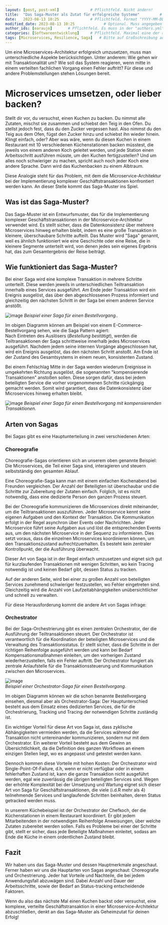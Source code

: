 ```yaml
---
layout: [post, post-xml]              # Pflichtfeld. Nicht ändern!
title:  "Das Saga-Muster als Zutat für erfolgreiche Systeme"         # Pflichtfeld. Bitte einen Titel für den Blog Post angeben.
date:   2023-08-13 10:25              # Pflichtfeld. Format "YYYY-MM-DD HH:MM". Muss für Veröffentlichung in der Vergangenheit liegen. (Für Preview egal)
modified_date: 2023-08-13 10:25             # Optional. Muss angegeben werden, wenn eine bestehende Datei geändert wird.
author_ids: [earaujo]       # Pflichtfeld. Es muss in der "authors.yml" einen Eintrag mit diesen Namen geben.
categories: [Softwareentwicklung]     # Pflichtfeld. Maximal eine der angegebenen Kategorien verwenden.
tags: [Microservices, Resilience, Saga]   # Bitte auf Großschreibung achten.
---
```

Um eine Microservices-Architektur erfolgreich umzusetzen, muss man unterschiedliche Aspekte berücksichtigen. 
Unter anderem: Wie gehen wir mit Transaktionalität um? 
Wie soll das System reagieren, wenn mitte in einem verteilten fachlichen Vorgang einen Fehler auftritt?
Für diese und andere Problemstellungen stehen Lösungen bereit.

# Microservices umsetzen, oder lieber backen?

Stellt dir vor, du versuchst, einen Kuchen zu backen.
Du nimmst alle Zutaten, mischst sie zusammen und schiebst den Teig in den Ofen.
Du stellst jedoch fest, dass du den Zucker vergessen hast.
Also nimmst du den Teig aus dem Ofen, fügst den Zucker hinzu und schiebst ihn wieder hinein.
Klingt einfach, oder?
Aber was wäre, wenn du diesen Kuchen in einem Restaurant mit 10 verschiedenen Küchenstationen backen müsstest, die jeweils von einem anderen Koch geleitet werden, und jede Station einen Arbeitsschritt ausführen müsste, um den Kuchen fertigzustellen?
Und um alles noch schwieriger zu machen, spricht auch noch jeder Koch eine andere Sprache.
Dann wird das Kuchenbacken zu einem Albtraum.

Diese Analogie steht für das Problem, mit dem die Microservice-Architektur bei der Implementierung komplexer Geschäftstransaktionen konfrontiert werden kann.
An dieser Stelle kommt das Saga-Muster ins Spiel.


## Was ist das Saga-Muster?

Das Saga-Muster ist ein Entwurfsmuster, das für die Implementierung komplexer Geschäftstransaktionen in der Microservice-Architektur verwendet wird.
Es stellt sicher, dass die Datenkonsistenz über mehrere Microservices hinweg erhalten bleibt, indem es eine große Transaktion in kleinere, überschaubare Schritte aufteilt.
Das Muster wird "Saga" genannt, weil es ähnlich funktioniert wie eine Geschichte oder eine Reise, die in kleinere Segmente unterteilt wird, von denen jedes sein eigenes Ergebnis hat, das zum Gesamtergebnis der Reise beiträgt.

## Wie funktioniert das Saga-Muster?

Bei einer Saga wird eine komplexe Transaktion in mehrere Schritte unterteilt.
Diese werden jeweils in unterschiedlichen Teiltransaktion innerhalb eines Services ausgeführt.
Am Ende jeder Transaktion wird ein Ereignis ausgelöst, das über den abgeschlossenen Prozess informiert und gleichzeitig den nächsten Schritt in der Saga bei einem anderen Service anstößt.

![image](/assets/images/posts/das-saga-muster-als-zutat-für-erfolgreiche-systeme/saga-orchestrator.png)
_Beispiel einer Saga für einen Bestellvorgang.._

Im obigen Diagramm können am Beispiel von einem E-Commerce-Bestellvorgang sehen, wie die Saga Pattern agiert:  
Nach Eintreten des Auslösers (_Bestellung bestätigt_), werden die Teiltransaktionen der Saga schrittweise innerhalb jedes Microservices ausgeführt.
Nachdem jedem seine internen Vorgänge abgeschlossen hat, wird ein Ereignis ausgelöst, das den nächsten Schritt anstoßt.
Am Ende ist der Zustand des Gesamtsystems in einem neuen, konsistenten Zustand.

Bei einem Fehlschlag Mitte in der Saga werden wiederum Ereignisse in umgekehrten Richtung ausgelöst, die sogenannten "kompensierende Transaktionen" anstoßen sollen.
Diese sorgen dafür, dass bei jedem beteiligten Service die vorher vorgenommenen Schritte rückgängig gemacht werden.
Somit wird garantiert, dass die Datenkonsistenz über Microservices hinweg erhalten bleibt.

![image](/assets/images/posts/das-saga-muster-als-zutat-für-erfolgreiche-systeme/saga-orchestrator-error.png)
_Beispiel einer Saga für einen Bestellvorgang mit kompensierenden Transaktionen._

## Arten von Sagas

Bei Sagas gibt es eine Hauptunterteilung in zwei verschiedenen Arten:

### Choreografie

Choreografie-Sagas orientieren sich an unserem oben genannte Beispiel:
Die Microservices, die Teil einer Saga sind, interagieren und steuern selbstständig den gesamten Ablauf.

Eine Choreografie-Saga kann man mit einem einfachen Kochenabend bei Freunden vergleichen.
Der Anzahl der Beteiligten ist überschaubar und die Schritte zur Zubereitung der Zutaten einfach.
Folglich, ist es nicht notwendig, dass eine dedizierte Person den ganzen Prozess steuert.

Bei der Choreografie kommunizieren die Microservices direkt miteinander, um die Teiltransaktionen auszuführen.
Jeder Microservice kennt seine eigenen Aufgaben und den Kontext der Transaktion.
Die Kommunikation erfolgt in der Regel asynchron über Events oder Nachrichten.
Jeder Microservice führt seine Aufgaben aus und löst die entsprechenden Events aus, um den nächsten Microservice in der Sequenz zu informieren.
Dies setzt voraus, dass die einzelnen Microservices koordinieren können, um den Transaktionszustand aufrechtzuerhalten.
Es besteht kein zentraler Kontrollpunkt, der die Ausführung überwacht.

Dieser Art von Saga ist in der Regel einfach umzusetzen und eignet sich gut für kurzlaufenden Transaktionen mit wenigen Schritten, wo kein Tracing notwendig ist und keinen Bedarf gibt, dessen Status zu tracken.

Auf der anderen Seite, wird bei einer zu großen Anzahl von beteiligten Services zunehmend schwieriger festzustellen, wo Fehler eingetreten sind.
Gleichzeitig wird die Anzahl von Laufzeitabhängigkeiten unübersichtlicher und schnell zu verwalten.

Für diese Herausforderung kommt die andere Art von Sagas infrage:


### Orchestrator

Bei der Saga-Orchestrierung gibt es einen zentralen Orchestrator, der die Ausführung der Teiltransaktionen steuert.
Der Orchestrator ist verantwortlich für die Koordination der beteiligten Microservices und die Verwaltung des Transaktionsstatus.
Er stellt sicher, dass die Schritte in der richtigen Reihenfolge ausgeführt werden und kann bei Bedarf Kompensationsmaßnahmen einleiten, um den vorherigen Zustand wiederherzustellen, falls ein Fehler auftritt.
Der Orchestrator fungiert als zentrale Anlaufstelle für die Transaktionssteuerung und Kommunikation zwischen den Microservices.

![image](/assets/images/posts/das-saga-muster-als-zutat-für-erfolgreiche-systeme/saga-orchestrator-f.png)  
_Beispiel einer Orchestrator-Saga für einen Bestellvorgang_.


Im obigen Diagramm können wir die schon benannte Bestellvorgang einsehen, diesmal aber als Orchestrator-Saga:
Der Hauptunterschied besteht aus dem Einsatz eines dedizierten Services, die für die Orchestrierung, Tracking und Tracing der notwendigen Schritte zuständig ist.

Ein wichtiger Vorteil für diese Art von Saga ist, dass zyklische Abhängigkeiten vermieden werden, da die Services während der Transaktion nicht untereinander kommunizieren, sondern nur mit dem Orchestrator.
Ein weiterer Vorteil besteht aus dem Gewinn an Übersichtlichkeit, da die Definition des ganzen Workflows an einem einzigen Stellen liegt, wo es angepasst und getestet werden kann.

Dennoch kommen diese Vorteile mit hohen Kosten: Der Orchestrator wird Single-Point-Of-Failure, d.h, wenn er nicht verfügbar oder in einem fehlerhaften Zustand ist, kann die ganze Transaktion nicht ausgeführt werden, egal wie zuverlässig die übrigen beteiligten Services sind.
Wegen der erhöhte Komplexität bei der Umsetzung und Wartung eignet sich dieser Art von Saga für Geschäftstransaktionen, die viele (i.d.R mehr als 4) teilnehmende Services und langlaufende Schritten beinhalten, deren Status getracked werden muss.

In unserem Küchebeispiel ist der Orchestrator der Chefkoch, der die Küchenstationen in einem Restaurant koordiniert.
Er gibt jedem Mitarbeitenden in der notwendigen Reihenfolge Anweisungen, über welche Zutaten zubereitet werden sollen.
Falls es Probleme bei einer der Schritte gibt, stellt er sicher, dass jede Beteiligte Maßnahmen einleitet, sodass am Ende die Küche in einem ordentlichen Zustand bleibt.

## Fazit

Wir haben uns das Saga-Muster und dessen Hauptmerkmale angeschaut.
Ferner haben wir uns die Hauptarten von Sagas angeschaut: Choreografie und Orchestrierung.
Jeder hat Vorteile und Nachteile, die bei jedem Anwendungsfall abzuwägen sind.
Dabei Anzahl und Dauer der Arbeitsschritte, sowie der Bedarf an Status-tracking entscheidende Faktoren.

Wenn du also das nächste Mal einen Kuchen backst oder versuchst, eine komplexe, verteilte Geschäftstransaktion in einer Microservice-Architektur abzuschließen, denkt an das Saga-Muster als Geheimzutat für deinen Erfolg!





